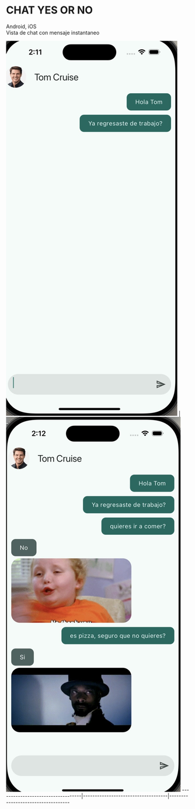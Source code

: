 # CHAT YES OR NO 
Android, iOS
<br/>
Vista de chat con mensaje instantaneo 

![Login](docs/img1.png) | ![drawer](docs/img2.png) 
-----------------------------------|------------------------------------|-----------------------------------
<br/>